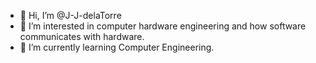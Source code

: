 - 👋 Hi, I’m @J-J-delaTorre
- 👀 I’m interested in computer hardware engineering and how software communicates with hardware.
- 🌱 I’m currently learning Computer Engineering. 

<!---
jdelatorrepalermo/jdelatorrepalermo is a ✨ special ✨ repository because its `README.md` (this file) appears on your GitHub profile.
You can click the Preview link to take a look at your changes.
--->
